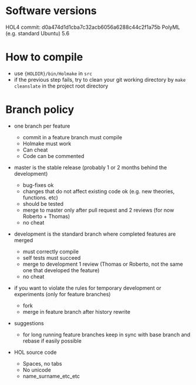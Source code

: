 # Software versions

HOL4 commit: d0a474d1d1cba7c32acb6056a6288c44c2f1a75b
PolyML (e.g. standard Ubuntu) 5.6


# How to compile

* use `{HOLDIR}/bin/Holmake` in `src`
* if the previous step fails, try to clean your git working directory by `make cleanslate` in the project root directory


# Branch policy

* one branch per feature
  * commit in a feature branch must compile
  * Holmake must work
  * Can cheat
  * Code can be commented

* master is the stable release (probably 1 or 2 months behind the development)
  * bug-fixes ok
  * changes that do not affect existing code ok (e.g. new theories, functions. etc)
  * should be tested
  * merge to master only after pull request and 2 reviews (for now Roberto + Thomas)
  * no cheat

* development is the standard branch where completed features are merged
  * must correctly compile
  * self tests must succeed
  * merge to development 1 review (Thomas or Roberto, not the same one that developed the feature)
  * no cheat

* if you want to violate the rules for temporary development or experiments (only for feature branches)
  * fork
  * merge in feature branch after history rewrite

* suggestions
  * for long running feature branches keep in sync with base branch and rebase if easily possible

* HOL source code
  * Spaces, no tabs
  * No unicode
  * name_surname_etc_etc
